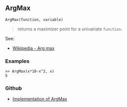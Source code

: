 ## ArgMax

```
ArgMax(function, variable)
```

> returns a maximizer point for a univariate `function`. 

See:
* [Wikipedia - Arg max](https://en.wikipedia.org/wiki/Arg_max)
 
### Examples

```
>> ArgMax(x*10-x^2, x) 
5
```

### Github

* [Implementation of ArgMax](https://github.com/axkr/symja_android_library/blob/master/symja_android_library/matheclipse-core/src/main/java/org/matheclipse/core/builtin/MinMaxFunctions.java#L98) 
